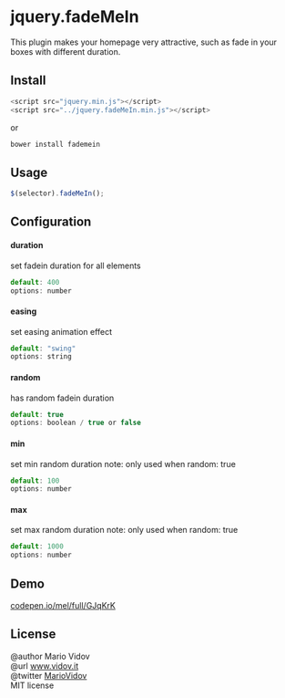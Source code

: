 # jquery.fadeMeIn
This plugin makes your homepage very attractive, such as fade in your boxes with different duration.
## Install
```javascript
<script src="jquery.min.js"></script>
<script src="../jquery.fadeMeIn.min.js"></script>
```
or 
```javascript
bower install fademein
```
## Usage
```javascript
$(selector).fadeMeIn();
```
## Configuration
#### duration
set fadein duration for all elements
```javascript
default: 400
options: number
```
#### easing
set easing animation effect
```javascript
default: "swing"
options: string
```
#### random
has random fadein duration
```javascript
default: true
options: boolean / true or false
```
#### min
set min random duration
note: only used when random: true
```javascript
default: 100
options: number
```
#### max
set max random duration
note: only used when random: true
```javascript
default: 1000
options: number
```
## Demo
<a href="http://codepen.io/mel/full/GJqKrK" target="_blank">codepen.io/mel/full/GJqKrK</a>
## License
@author Mario Vidov <br />
@url <a href="http://vidov.it" target="_blank">www.vidov.it</a> <br />
@twitter  <a href="http://twitter.com/MarioVidov" target="_blank">MarioVidov</a> <br />
MIT license
